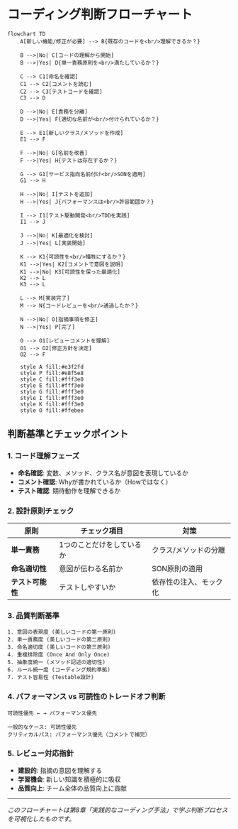 # コーディング判断フローチャート

```mermaid
flowchart TD
    A[新しい機能/修正が必要] --> B{既存のコードを<br/>理解できるか？}
   
    B -->|No| C[コードの理解から開始]
    B -->|Yes| D{単一責務原則を<br/>満たしているか？}
   
    C --> C1[命名を確認]
    C1 --> C2[コメントを読む]
    C2 --> C3[テストコードを確認]
    C3 --> D
   
    D -->|No| E[責務を分離]
    D -->|Yes| F{適切な名前が<br/>付けられているか？}
   
    E --> E1[新しいクラス/メソッドを作成]
    E1 --> F
   
    F -->|No| G[名前を改善]
    F -->|Yes| H{テストは存在するか？}
   
    G --> G1[サービス指向名前付け<br/>SONを適用]
    G1 --> H
   
    H -->|No| I[テストを追加]
    H -->|Yes| J{パフォーマンスは<br/>許容範囲か？}
   
    I --> I1[テスト駆動開発<br/>TDDを実践]
    I1 --> J
   
    J -->|No| K[最適化を検討]
    J -->|Yes| L[実装開始]
   
    K --> K1{可読性を<br/>犠牲にするか？}
    K1 -->|Yes| K2[コメントで意図を説明]
    K1 -->|No| K3[可読性を保った最適化]
    K2 --> L
    K3 --> L
   
    L --> M[実装完了]
    M --> N{コードレビューを<br/>通過したか？}
   
    N -->|No| O[指摘事項を修正]
    N -->|Yes| P[完了]
   
    O --> O1[レビューコメントを理解]
    O1 --> O2[修正方針を決定]
    O2 --> F
   
    style A fill:#e3f2fd
    style P fill:#e8f5e8
    style C fill:#fff3e0
    style E fill:#fff3e0
    style G fill:#fff3e0
    style I fill:#fff3e0
    style K fill:#fff3e0
    style O fill:#ffebee
```

## 判断基準とチェックポイント

### 1. コード理解フェーズ
- **命名確認**: 変数、メソッド、クラス名が意図を表現しているか
- **コメント確認**: Whyが書かれているか（Howではなく）
- **テスト確認**: 期待動作を理解できるか

### 2. 設計原則チェック
| 原則 | チェック項目 | 対策 |
|------|-------------|------|
| **単一責務** | 1つのことだけをしているか | クラス/メソッドの分離 |
| **命名適切性** | 意図が伝わる名前か | SON原則の適用 |
| **テスト可能性** | テストしやすいか | 依存性の注入、モック化 |

### 3. 品質判断基準
```
1. 意図の表現度 (美しいコードの第一原則)
2. 単一責務度 (美しいコードの第二原則) 
3. 命名適切度 (美しいコードの第三原則)
4. 重複排除度 (Once And Only Once)
5. 抽象度統一 (メソッド記述の適切性)
6. ルール統一度 (コーディング規約準拠)
7. テスト容易性 (Testable設計)
```

### 4. パフォーマンス vs 可読性のトレードオフ判断
```
可読性優先 ← → パフォーマンス優先

一般的なケース: 可読性優先
クリティカルパス: パフォーマンス優先（コメントで補完）
```

### 5. レビュー対応指針
- **建設的**: 指摘の意図を理解する
- **学習機会**: 新しい知識を積極的に吸収
- **品質向上**: チーム全体の品質向上に貢献

---

*このフローチャートは第8章「実践的なコーディング手法」で学ぶ判断プロセスを可視化したものです。*